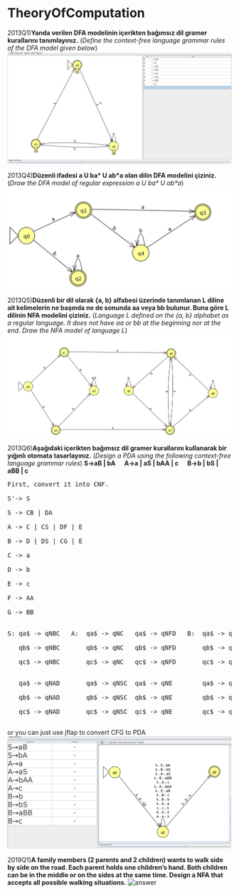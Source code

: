 # TheoryOfComputation
2013Q1)**Yanda verilen DFA modelinin içerikten bağımsız dil gramer kurallarını tanımlayınız.** (*Define the context-free language grammar rules of the DFA model given below*)
![answer](https://raw.githubusercontent.com/recepecem/TheoryOfComputation/main/Visa/2013/2013VisaQ1.png)

2013Q4)**Düzenli ifadesi a U ba\* U ab\*a olan dilin DFA modelini çiziniz.** (*Draw the DFA model of regular expression a U ba\* U ab\*a*)
![answer](https://raw.githubusercontent.com/recepecem/TheoryOfComputation/main/Visa/2013/2013VisaQ4.png)

2013Q5)**Düzenli bir dil olarak {a, b} alfabesi üzerinde tanımlanan L diline ait kelimelerin ne
başında ne de sonunda aa veya bb bulunur. Buna göre L dilinin NFA modelini çiziniz.** (*Language L defined on the {a, b} alphabet as a regular language. It does not have aa or bb at the beginning nor at the end. Draw the NFA model of language L*)
![answer](https://raw.githubusercontent.com/recepecem/TheoryOfComputation/main/Visa/2013/2013VisaQ5.png)

2013Q6)**Aşağıdaki içerikten bağımsız dil gramer kurallarını kullanarak bir yığınlı otomata tasarlayınız.** (*Design a PDA using the following context-free language grammar rules*)
**S→aB | bA &nbsp;&nbsp;&nbsp;&nbsp; A→a | aS | bAA | c &nbsp;&nbsp;&nbsp;&nbsp; B→b | bS | aBB | c**
<pre>
First, convert it into CNF.<br>
S'-> S<br>
S -> CB | DA<br>
A -> C | CS | DF | E<br>
B -> D | DS | CG | E<br>
C -> a<br>
D -> b<br>
E -> c<br>
F -> AA<br>
G -> BB<br>

S: qa$ -> qNBC   A:  qa$ -> qNC   qa$ -> qNFD   B:  qa$ -> qND   qa$ -> qNGC   C:  qaC -> qR€   F: qa$ -> qNAA<br>
   qb$ -> qNBC       qb$ -> qNC   qb$ -> qNFD       qb$ -> qND   qb$ -> qNGC   D:  qaD -> qR€      qa$ -> qNAA<br>
   qc$ -> qNBC       qc$ -> qNC   qc$ -> qNFD       qc$ -> qND   qc$ -> qNGC   E:  qaE -> qR€      qa$ -> qNAA<br>

   qa$ -> qNAD       qa$ -> qNSC  qa$ -> qNE        qa$ -> qNSD  qa$ -> qNE    G:  qa$ -> qNBB <br>
   qb$ -> qNAD       qb$ -> qNSC  qb$ -> qNE        qb$ -> qNSD  qb$ -> qNE        qb$ -> qNBB<br>
   qc$ -> qNAD       qc$ -> qNSC  qc$ -> qNE        qc$ -> qNSD  qc$ -> qNE        qc$ -> qNBB<br>
</pre>

or you can just use jflap to convert CFG to PDA
![answer](https://raw.githubusercontent.com/recepecem/TheoryOfComputation/main/Visa/2013/2013VisaQ6.png)

2019Q1)**A family members (2 parents and 2 children) wants to walk side by side on the road.
Each parent holds one children’s hand. Both children can be in the middle or on the sides at the
same time. Design a NFA that accepts all possible walking situations.**
![answer](https://raw.githubusercontent.com/recepecem/TheoryOfComputation/main/Visa/2013/2019VisaQ1.png)
